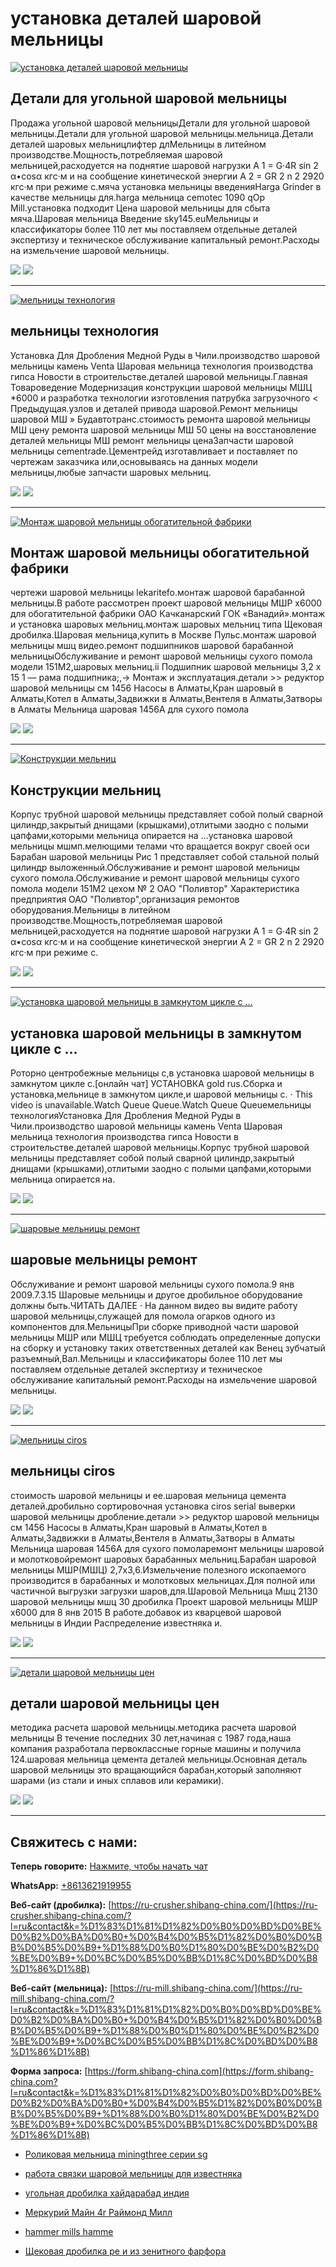 # установка деталей шаровой мельницы

<a href="https://swt.shibang-china.com/?l=ru&img&k=%D1%83%D1%81%D1%82%D0%B0%D0%BD%D0%BE%D0%B2%D0%BA%D0%B0+%D0%B4%D0%B5%D1%82%D0%B0%D0%BB%D0%B5%D0%B9+%D1%88%D0%B0%D1%80%D0%BE%D0%B2%D0%BE%D0%B9+%D0%BC%D0%B5%D0%BB%D1%8C%D0%BD%D0%B8%D1%86%D1%8B" target="_blank">![установка деталей шаровой мельницы](http://static.shibang-china.com/all-800x300/934.jpg)</a>

## Детали для угольной шаровой мельницы
Продажа угольной шаровой мельницыДетали для угольной шаровой мельницы.Детали для угольной шаровой мельницы.мельница.Детали деталей шаровых мельницлифтер длМельницы в литейном производстве.Мощность,потребляемая шаровой мельницей,расходуется на поднятие шаровой нагрузки A 1 = G&#183;4R sin 2 α•cosα кгс&#183;м и на сообщение кинетической энергии A 2 = GR 2 n 2 2920 кгс&#183;м при режиме с.мяча установка мельницы введенияHarga Grinder в качестве мельницы для.harga мельница cemotec 1090 qOp Mill.установка подходит Цена шаровой мельницы для сбыта мяча.Шаровая мельница Введение sky145.euМельницы и классификаторы более 110 лет мы поставляем отдельные деталей экспертизу и техническое обслуживание капитальный ремонт.Расходы на измельчение шаровой мельницы.


<a href="https://whatsapp.shibangsoft.com/WhatsApp.php" target="_blank" title="WhatsApp">![](http://static.shibang-china.com/icon/whatsapp.png)</a> <a href="https://swt.shibang-china.com/?l=ru&icon&k=%D1%83%D1%81%D1%82%D0%B0%D0%BD%D0%BE%D0%B2%D0%BA%D0%B0+%D0%B4%D0%B5%D1%82%D0%B0%D0%BB%D0%B5%D0%B9+%D1%88%D0%B0%D1%80%D0%BE%D0%B2%D0%BE%D0%B9+%D0%BC%D0%B5%D0%BB%D1%8C%D0%BD%D0%B8%D1%86%D1%8B" target="_blank">![](http://static.shibang-china.com/icon/chat-ru.png)</a>

---

<a href="https://swt.shibang-china.com/?l=ru&img&k=%D1%83%D1%81%D1%82%D0%B0%D0%BD%D0%BE%D0%B2%D0%BA%D0%B0+%D0%B4%D0%B5%D1%82%D0%B0%D0%BB%D0%B5%D0%B9+%D1%88%D0%B0%D1%80%D0%BE%D0%B2%D0%BE%D0%B9+%D0%BC%D0%B5%D0%BB%D1%8C%D0%BD%D0%B8%D1%86%D1%8B" target="_blank">![мельницы технология](http://static.shibang-china.com/all-800x300/704.jpg)</a>

## мельницы технология
Установка Для Дробления Медной Руды в Чили.производство шаровой мельницы камень Venta Шаровая мельница технология производства гипса Новости в строительстве.деталей шаровой мельницы.Главная Товароведение Модернизация конструкции шаровой мельницы МШЦ *6000 и разработка технологии изготовления патрубка загрузочного &lt; Предыдущая.узлов и деталей привода шаровой.Ремонт мельницы шаровой МШ &#187; Будавтотранс.стоимость ремонта шаровой мельницы МШ цену ремонта шаровой мельницы МШ 50 цены на восстановление деталей мельницы МШ ремонт мельницы ценаЗапчасти шаровой мельницы cementrade.Цементрейд изготавливает и поставляет по чертежам заказчика или,основываясь на данных модели мельницы,любые запчасти шаровых мельниц.


<a href="https://whatsapp.shibangsoft.com/WhatsApp.php" target="_blank" title="WhatsApp">![](http://static.shibang-china.com/icon/whatsapp.png)</a> <a href="https://swt.shibang-china.com/?l=ru&icon&k=%D1%83%D1%81%D1%82%D0%B0%D0%BD%D0%BE%D0%B2%D0%BA%D0%B0+%D0%B4%D0%B5%D1%82%D0%B0%D0%BB%D0%B5%D0%B9+%D1%88%D0%B0%D1%80%D0%BE%D0%B2%D0%BE%D0%B9+%D0%BC%D0%B5%D0%BB%D1%8C%D0%BD%D0%B8%D1%86%D1%8B" target="_blank">![](http://static.shibang-china.com/icon/chat-ru.png)</a>

---

<a href="https://swt.shibang-china.com/?l=ru&img&k=%D1%83%D1%81%D1%82%D0%B0%D0%BD%D0%BE%D0%B2%D0%BA%D0%B0+%D0%B4%D0%B5%D1%82%D0%B0%D0%BB%D0%B5%D0%B9+%D1%88%D0%B0%D1%80%D0%BE%D0%B2%D0%BE%D0%B9+%D0%BC%D0%B5%D0%BB%D1%8C%D0%BD%D0%B8%D1%86%D1%8B" target="_blank">![Монтаж шаровой мельницы обогатительной фабрики](http://static.shibang-china.com/all-800x300/182.jpg)</a>

## Монтаж шаровой мельницы обогатительной фабрики
чертежи шаровой мельницы lekaritefo.монтаж шаровой барабанной мельницы.В работе рассмотрен проект шаровой мельницы МШР х6000 для обогатительной фабрики ОАО Качканарский ГОК &#171;Ванадий&#187;.монтаж и установка шаровых мельниц.монтаж шаровых мельниц типа Щековая дробилка.Шаровая мельница,купить в Москве Пульс.монтаж шаровой мельницы мшц видео.ремонт подшипников шаровой барабанной мельницыОбслуживание и ремонт шаровой мельницы сухого помола модели 151М2,шаровых мельниц.ii Подшипник шаровой мельницы 3,2 x 15 1 — рама подшипника;,→ Монтаж и эксплуатация.детали &gt;&gt; редуктор шаровой мельницы см 1456 Насосы в Алматы,Кран шаровый в Алматы,Котел в Алматы,Задвижки в Алматы,Вентеля в Алматы,Затворы в Алматы Мельница шаровая 1456А для сухого помола


<a href="https://whatsapp.shibangsoft.com/WhatsApp.php" target="_blank" title="WhatsApp">![](http://static.shibang-china.com/icon/whatsapp.png)</a> <a href="https://swt.shibang-china.com/?l=ru&icon&k=%D1%83%D1%81%D1%82%D0%B0%D0%BD%D0%BE%D0%B2%D0%BA%D0%B0+%D0%B4%D0%B5%D1%82%D0%B0%D0%BB%D0%B5%D0%B9+%D1%88%D0%B0%D1%80%D0%BE%D0%B2%D0%BE%D0%B9+%D0%BC%D0%B5%D0%BB%D1%8C%D0%BD%D0%B8%D1%86%D1%8B" target="_blank">![](http://static.shibang-china.com/icon/chat-ru.png)</a>

---

<a href="https://swt.shibang-china.com/?l=ru&img&k=%D1%83%D1%81%D1%82%D0%B0%D0%BD%D0%BE%D0%B2%D0%BA%D0%B0+%D0%B4%D0%B5%D1%82%D0%B0%D0%BB%D0%B5%D0%B9+%D1%88%D0%B0%D1%80%D0%BE%D0%B2%D0%BE%D0%B9+%D0%BC%D0%B5%D0%BB%D1%8C%D0%BD%D0%B8%D1%86%D1%8B" target="_blank">![Конструкции мельниц](http://static.shibang-china.com/all-800x300/1271.jpg)</a>

## Конструкции мельниц
Корпус трубной шаровой мельницы представляет собой полый сварной цилиндр,закрытый днищами (крышками),отлитыми заодно с полыми цапфами,которыми мельница опирается на …установка шаровой мельницы мшмп.мелющими телами что вращается вокруг своей оси Барабан шаровой мельницы Рис 1 представляет собой стальной полый цилиндр выложенный.Обслуживание и ремонт шаровой мельницы сухого помола.Обслуживание и ремонт шаровой мельницы сухого помола модели 151М2 цехом № 2 ОАО &quot;Поливтор&quot; Характеристика предприятия ОАО &quot;Поливтор&quot;,организация ремонтов оборудования.Мельницы в литейном производстве.Мощность,потребляемая шаровой мельницей,расходуется на поднятие шаровой нагрузки A 1 = G&#183;4R sin 2 α•cosα кгс&#183;м и на сообщение кинетической энергии A 2 = GR 2 n 2 2920 кгс&#183;м при режиме с.


<a href="https://whatsapp.shibangsoft.com/WhatsApp.php" target="_blank" title="WhatsApp">![](http://static.shibang-china.com/icon/whatsapp.png)</a> <a href="https://swt.shibang-china.com/?l=ru&icon&k=%D1%83%D1%81%D1%82%D0%B0%D0%BD%D0%BE%D0%B2%D0%BA%D0%B0+%D0%B4%D0%B5%D1%82%D0%B0%D0%BB%D0%B5%D0%B9+%D1%88%D0%B0%D1%80%D0%BE%D0%B2%D0%BE%D0%B9+%D0%BC%D0%B5%D0%BB%D1%8C%D0%BD%D0%B8%D1%86%D1%8B" target="_blank">![](http://static.shibang-china.com/icon/chat-ru.png)</a>

---

<a href="https://swt.shibang-china.com/?l=ru&img&k=%D1%83%D1%81%D1%82%D0%B0%D0%BD%D0%BE%D0%B2%D0%BA%D0%B0+%D0%B4%D0%B5%D1%82%D0%B0%D0%BB%D0%B5%D0%B9+%D1%88%D0%B0%D1%80%D0%BE%D0%B2%D0%BE%D0%B9+%D0%BC%D0%B5%D0%BB%D1%8C%D0%BD%D0%B8%D1%86%D1%8B" target="_blank">![установка шаровой мельницы в замкнутом цикле с …](http://static.shibang-china.com/all-800x300/1010.jpg)</a>

## установка шаровой мельницы в замкнутом цикле с …
Роторно центробежные мельницы с,в установка шаровой мельницы в замкнутом цикле с.[онлайн чат] УСТАНОВКА gold rus.Сборка и установка,мельнице в замкнутом цикле,и шаровой мельницы с.&nbsp;&#0183;&#32;This video is unavailable.Watch Queue Queue.Watch Queue Queueмельницы технологияУстановка Для Дробления Медной Руды в Чили.производство шаровой мельницы камень Venta Шаровая мельница технология производства гипса Новости в строительстве.деталей шаровой мельницы.Корпус трубной шаровой мельницы представляет собой полый сварной цилиндр,закрытый днищами (крышками),отлитыми заодно с полыми цапфами,которыми мельница опирается на.


<a href="https://whatsapp.shibangsoft.com/WhatsApp.php" target="_blank" title="WhatsApp">![](http://static.shibang-china.com/icon/whatsapp.png)</a> <a href="https://swt.shibang-china.com/?l=ru&icon&k=%D1%83%D1%81%D1%82%D0%B0%D0%BD%D0%BE%D0%B2%D0%BA%D0%B0+%D0%B4%D0%B5%D1%82%D0%B0%D0%BB%D0%B5%D0%B9+%D1%88%D0%B0%D1%80%D0%BE%D0%B2%D0%BE%D0%B9+%D0%BC%D0%B5%D0%BB%D1%8C%D0%BD%D0%B8%D1%86%D1%8B" target="_blank">![](http://static.shibang-china.com/icon/chat-ru.png)</a>

---

<a href="https://swt.shibang-china.com/?l=ru&img&k=%D1%83%D1%81%D1%82%D0%B0%D0%BD%D0%BE%D0%B2%D0%BA%D0%B0+%D0%B4%D0%B5%D1%82%D0%B0%D0%BB%D0%B5%D0%B9+%D1%88%D0%B0%D1%80%D0%BE%D0%B2%D0%BE%D0%B9+%D0%BC%D0%B5%D0%BB%D1%8C%D0%BD%D0%B8%D1%86%D1%8B" target="_blank">![шаровые мельницы ремонт](http://static.shibang-china.com/all-800x300/1124.jpg)</a>

## шаровые мельницы ремонт
Обслуживание и ремонт шаровой мельницы сухого помола.9 янв 2009.7.3.15 Шаровые мельницы и другое дробильное оборудование должны быть.ЧИТАТЬ ДАЛЕЕ&nbsp;&#0183;&#32;На данном видео вы видите работу шаровой мельницы,служащей для помола огарков одного из компонентов для.МельницыПри сборке приводной части шаровой мельницы МШР или МШЦ требуется соблюдать определенные допуски на сборку и установку таких ответственных деталей как Венец зубчатый разъемный,Вал.Мельницы и классификаторы более 110 лет мы поставляем отдельные деталей экспертизу и техническое обслуживание капитальный ремонт.Расходы на измельчение шаровой мельницы.


<a href="https://whatsapp.shibangsoft.com/WhatsApp.php" target="_blank" title="WhatsApp">![](http://static.shibang-china.com/icon/whatsapp.png)</a> <a href="https://swt.shibang-china.com/?l=ru&icon&k=%D1%83%D1%81%D1%82%D0%B0%D0%BD%D0%BE%D0%B2%D0%BA%D0%B0+%D0%B4%D0%B5%D1%82%D0%B0%D0%BB%D0%B5%D0%B9+%D1%88%D0%B0%D1%80%D0%BE%D0%B2%D0%BE%D0%B9+%D0%BC%D0%B5%D0%BB%D1%8C%D0%BD%D0%B8%D1%86%D1%8B" target="_blank">![](http://static.shibang-china.com/icon/chat-ru.png)</a>

---

<a href="https://swt.shibang-china.com/?l=ru&img&k=%D1%83%D1%81%D1%82%D0%B0%D0%BD%D0%BE%D0%B2%D0%BA%D0%B0+%D0%B4%D0%B5%D1%82%D0%B0%D0%BB%D0%B5%D0%B9+%D1%88%D0%B0%D1%80%D0%BE%D0%B2%D0%BE%D0%B9+%D0%BC%D0%B5%D0%BB%D1%8C%D0%BD%D0%B8%D1%86%D1%8B" target="_blank">![мельницы ciros](http://static.shibang-china.com/all-800x300/1218.jpg)</a>

## мельницы ciros
стоимость шаровой мельницы и ее.шаровая мельница цемента деталей.дробильно сортировочная установка ciros serial выверки шаровой мельницы дробление.детали &gt;&gt; редуктор шаровой мельницы см 1456 Насосы в Алматы,Кран шаровый в Алматы,Котел в Алматы,Задвижки в Алматы,Вентеля в Алматы,Затворы в Алматы Мельница шаровая 1456А для сухого помоларемонт мельницы шаровой и молотковойремонт шаровых барабанных мельниц.Барабан шаровой мельницы МШР(МШЦ) 2,7х3,6.Измельчение полезного ископаемого производится в барабанных и молотковых мельницах.Для полной или частичной выгрузки загрузки шаров,для.Шаровой Мельница Мшц 2130 шаровой мельницы мшц 30 дробилка Проект шаровой мельницы МШР х6000 для 8 янв 2015 В работе.добавок из кварцевой шаровой мельницы в Индии Распределение известняка и.


<a href="https://whatsapp.shibangsoft.com/WhatsApp.php" target="_blank" title="WhatsApp">![](http://static.shibang-china.com/icon/whatsapp.png)</a> <a href="https://swt.shibang-china.com/?l=ru&icon&k=%D1%83%D1%81%D1%82%D0%B0%D0%BD%D0%BE%D0%B2%D0%BA%D0%B0+%D0%B4%D0%B5%D1%82%D0%B0%D0%BB%D0%B5%D0%B9+%D1%88%D0%B0%D1%80%D0%BE%D0%B2%D0%BE%D0%B9+%D0%BC%D0%B5%D0%BB%D1%8C%D0%BD%D0%B8%D1%86%D1%8B" target="_blank">![](http://static.shibang-china.com/icon/chat-ru.png)</a>

---

<a href="https://swt.shibang-china.com/?l=ru&img&k=%D1%83%D1%81%D1%82%D0%B0%D0%BD%D0%BE%D0%B2%D0%BA%D0%B0+%D0%B4%D0%B5%D1%82%D0%B0%D0%BB%D0%B5%D0%B9+%D1%88%D0%B0%D1%80%D0%BE%D0%B2%D0%BE%D0%B9+%D0%BC%D0%B5%D0%BB%D1%8C%D0%BD%D0%B8%D1%86%D1%8B" target="_blank">![детали шаровой мельницы цен](http://static.shibang-china.com/all-800x300/1176.jpg)</a>

## детали шаровой мельницы цен
методика расчета шаровой мельницы.методика расчета шаровой мельницы В течение последних 30 лет,начиная с 1987 года,наша компания разработала первоклассные горные машины и получила 124.шаровая мельница цемента деталей мельницы.Основная деталь шаровой мельницы это вращающийся барабан,который заполняют шарами (из стали и иных сплавов или керамики).

<a href="https://whatsapp.shibangsoft.com/WhatsApp.php" target="_blank" title="WhatsApp">![](http://static.shibang-china.com/icon/whatsapp.png)</a> <a href="https://swt.shibang-china.com/?l=ru&icon&k=%D1%83%D1%81%D1%82%D0%B0%D0%BD%D0%BE%D0%B2%D0%BA%D0%B0+%D0%B4%D0%B5%D1%82%D0%B0%D0%BB%D0%B5%D0%B9+%D1%88%D0%B0%D1%80%D0%BE%D0%B2%D0%BE%D0%B9+%D0%BC%D0%B5%D0%BB%D1%8C%D0%BD%D0%B8%D1%86%D1%8B" target="_blank">![](http://static.shibang-china.com/icon/chat-ru.png)</a>

---
## Свяжитесь с нами:

**Теперь говорите:** [Нажмите, чтобы начать чат](https://swt.shibang-china.com?l=ru&contact&k=%D1%83%D1%81%D1%82%D0%B0%D0%BD%D0%BE%D0%B2%D0%BA%D0%B0+%D0%B4%D0%B5%D1%82%D0%B0%D0%BB%D0%B5%D0%B9+%D1%88%D0%B0%D1%80%D0%BE%D0%B2%D0%BE%D0%B9+%D0%BC%D0%B5%D0%BB%D1%8C%D0%BD%D0%B8%D1%86%D1%8B)

**WhatsApp:**  [+8613621919955](https://whatsapp.shibangsoft.com/WhatsApp.php)

**Веб-сайт (дробилка):** [https://ru-crusher.shibang-china.com/](https://ru-crusher.shibang-china.com/?l=ru&contact&k=%D1%83%D1%81%D1%82%D0%B0%D0%BD%D0%BE%D0%B2%D0%BA%D0%B0+%D0%B4%D0%B5%D1%82%D0%B0%D0%BB%D0%B5%D0%B9+%D1%88%D0%B0%D1%80%D0%BE%D0%B2%D0%BE%D0%B9+%D0%BC%D0%B5%D0%BB%D1%8C%D0%BD%D0%B8%D1%86%D1%8B)

**Веб-сайт (мельница):** [https://ru-mill.shibang-china.com/](https://ru-mill.shibang-china.com/?l=ru&contact&k=%D1%83%D1%81%D1%82%D0%B0%D0%BD%D0%BE%D0%B2%D0%BA%D0%B0+%D0%B4%D0%B5%D1%82%D0%B0%D0%BB%D0%B5%D0%B9+%D1%88%D0%B0%D1%80%D0%BE%D0%B2%D0%BE%D0%B9+%D0%BC%D0%B5%D0%BB%D1%8C%D0%BD%D0%B8%D1%86%D1%8B)

**Форма запроса:** [https://form.shibang-china.com](https://form.shibang-china.com?l=ru&contact&k=%D1%83%D1%81%D1%82%D0%B0%D0%BD%D0%BE%D0%B2%D0%BA%D0%B0+%D0%B4%D0%B5%D1%82%D0%B0%D0%BB%D0%B5%D0%B9+%D1%88%D0%B0%D1%80%D0%BE%D0%B2%D0%BE%D0%B9+%D0%BC%D0%B5%D0%BB%D1%8C%D0%BD%D0%B8%D1%86%D1%8B)

* [Роликовая мельница miningthree серии sg](../134/%D0%A0%D0%BE%D0%BB%D0%B8%D0%BA%D0%BE%D0%B2%D0%B0%D1%8F%20%D0%BC%D0%B5%D0%BB%D1%8C%D0%BD%D0%B8%D1%86%D0%B0%20miningthree%20%D1%81%D0%B5%D1%80%D0%B8%D0%B8%20sg.md)

* [работа связки шаровой мельницы для известняка](../131/%D1%80%D0%B0%D0%B1%D0%BE%D1%82%D0%B0%20%D1%81%D0%B2%D1%8F%D0%B7%D0%BA%D0%B8%20%D1%88%D0%B0%D1%80%D0%BE%D0%B2%D0%BE%D0%B9%20%D0%BC%D0%B5%D0%BB%D1%8C%D0%BD%D0%B8%D1%86%D1%8B%20%D0%B4%D0%BB%D1%8F%20%D0%B8%D0%B7%D0%B2%D0%B5%D1%81%D1%82%D0%BD%D1%8F%D0%BA%D0%B0.md)

* [угольная дробилка хайдарабад индия](../132/%D1%83%D0%B3%D0%BE%D0%BB%D1%8C%D0%BD%D0%B0%D1%8F%20%D0%B4%D1%80%D0%BE%D0%B1%D0%B8%D0%BB%D0%BA%D0%B0%20%D1%85%D0%B0%D0%B9%D0%B4%D0%B0%D1%80%D0%B0%D0%B1%D0%B0%D0%B4%20%D0%B8%D0%BD%D0%B4%D0%B8%D1%8F.md)

* [Меркурий Майн 4r Раймонд Милл](../132/%D0%9C%D0%B5%D1%80%D0%BA%D1%83%D1%80%D0%B8%D0%B9%20%D0%9C%D0%B0%D0%B9%D0%BD%204r%20%D0%A0%D0%B0%D0%B9%D0%BC%D0%BE%D0%BD%D0%B4%20%D0%9C%D0%B8%D0%BB%D0%BB.md)

* [hammer mills hamme](../133/hammer%20mills%20hamme.md)

* [Щековая дробилка pe и из зенитного фарфора](../131/%D0%A9%D0%B5%D0%BA%D0%BE%D0%B2%D0%B0%D1%8F%20%D0%B4%D1%80%D0%BE%D0%B1%D0%B8%D0%BB%D0%BA%D0%B0%20pe%20%D0%B8%20%D0%B8%D0%B7%20%D0%B7%D0%B5%D0%BD%D0%B8%D1%82%D0%BD%D0%BE%D0%B3%D0%BE%20%D1%84%D0%B0%D1%80%D1%84%D0%BE%D1%80%D0%B0.md)